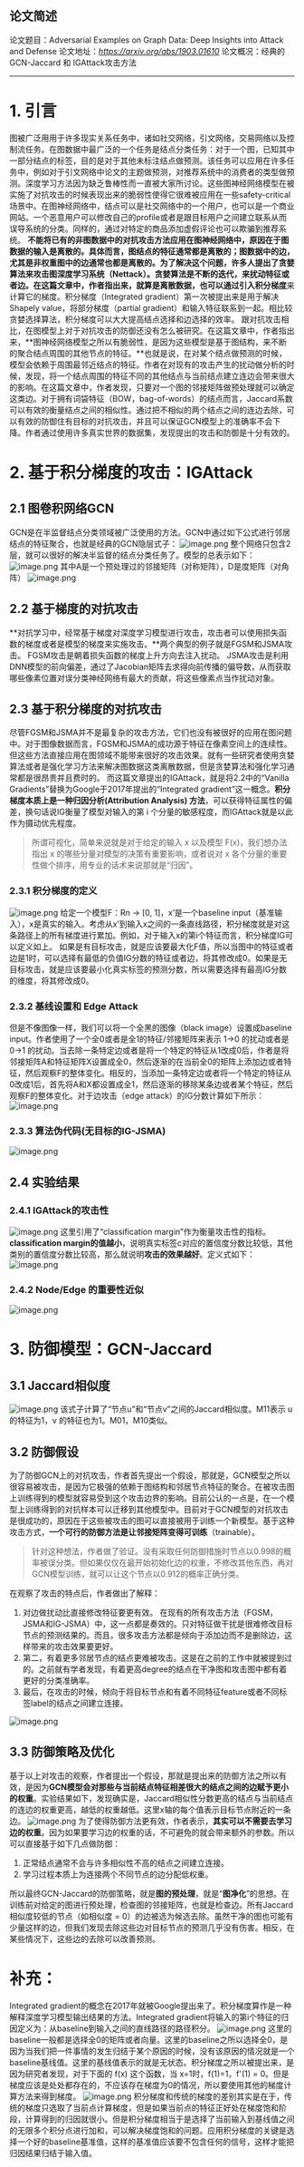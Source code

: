 ## 论文简述

论文题目：Adversarial Examples on Graph Data: Deep Insights into Attack and Defense
论文地址：*https://arxiv.org/abs/1903.01610*
论文概况：经典的GCN-Jaccard 和 IGAttack攻击方法

------

# 1. 引言

图被广泛用用于许多现实关系任务中，诸如社交网络，引文网络，交易网络以及控制流任务。在图数据中最广泛的一个任务是结点分类任务：对于一个图，已知其中一部分结点的标签，目的是对于其他未标注结点做预测。该任务可以应用在许多任务中，例如对于引文网络中论文的主题做预测，对推荐系统中的消费者的类型做预测。深度学习方法因为缺乏鲁棒性而一直被大家所讨论。这些图神经网络模型在被实施了对抗攻击的时候表现出来的脆弱性使得它很难被应用在一些safety-critical场景中。在图神经网络中，结点可以是社交网络中的一个用户，也可以是一个商业网站。一个恶意用户可以修改自己的profile或者是跟目标用户之间建立联系从而误导系统的分类。同样的，通过对特定的商品添加虚假评论也可以欺骗到推荐系统。
**不能将已有的非图数据中的对抗攻击方法应用在图神经网络中，原因在于图数据的输入是离散的。**具体而言，图结点的特征通常都是离散的；图数据中的边，尤其是非权重图中的边通常也都是离散的。为了解决这个问题，许多人提出了贪婪算法来攻击图深度学习系统（Nettack）。贪婪算法是不断的迭代，来扰动特征或者边。在这篇文章中，作者指出来，就算是离散数据，也可以通过引入**积分梯度**来计算它的梯度。积分梯度（Integrated gradient）第一次被提出来是用于解决Shapely value，将部分梯度（partial gradient）和输入特征联系到一起。相比较贪婪选择算法，积分梯度可以大大提高结点选择和边选择的效率。
跟对抗攻击相比，在图模型上对于对抗攻击的防御还没有怎么被研究。在这篇文章中，作者指出来，**图神经网络模型之所以有脆弱性，是因为这些模型是基于图结构，来不断的聚合结点周围的其他节点的特征。**也就是说，在对某个结点做预测的时候，模型会依赖于周围最邻近结点的特征。作者在对现有的攻击产生的扰动做分析的时候，发现，将一个结点周围的特征不同的其他结点与当前结点建立连边会带来很大的影响。在这篇文章中，作者发现，只要对一个图的邻接矩阵做预处理就可以确定这类边。对于拥有词袋特征（BOW，bag-of-words）的结点而言，Jaccard系数可以有效的衡量结点之间的相似性。通过把不相似的两个结点之间的连边去除，可以有效的防御住有目标的对抗攻击，并且可以保证GCN模型上的准确率不会下降。作者通过使用许多真实世界的数据集，发现提出的攻击和防御是十分有效的。
# 2. 基于积分梯度的攻击：IGAttack
## 2.1 图卷积网络GCN
GCN是在半监督结点分类领域被广泛使用的方法。GCN中通过如下公式进行邻居结点的特征聚合，也就是经典的GCN隐层式子：
![image.png](https://cdn.nlark.com/yuque/0/2023/png/2381046/1675492076603-f4c52e15-1a23-4e28-bd8c-55bcb9cb563d.png#averageHue=%23f2f2f2&clientId=u276f998b-39b4-4&from=paste&height=40&id=uc0a77a46&originHeight=44&originWidth=323&originalType=binary&ratio=1&rotation=0&showTitle=false&size=5731&status=done&style=none&taskId=u48f52150-1f8d-4168-9a62-d9a4db966a2&title=&width=292.3999938964844)
整个网络只包含2层，就可以很好的解决半监督的结点分类任务了。模型的总表示如下：
![image.png](https://cdn.nlark.com/yuque/0/2023/png/2381046/1675491950146-eb46cb85-6a91-4627-9e0a-ab1104c765ee.png#averageHue=%23f2f2f2&clientId=u276f998b-39b4-4&from=paste&height=44&id=ua496b77e&originHeight=49&originWidth=421&originalType=binary&ratio=1&rotation=0&showTitle=false&size=7036&status=done&style=none&taskId=ud48bd409-5170-4502-a51b-3830b9657ff&title=&width=376.8000183105469)
其中A是一个预处理过的邻接矩阵（对称矩阵），D是度矩阵（对角阵）
![image.png](https://cdn.nlark.com/yuque/0/2023/png/2381046/1675491964186-abccc24b-b5bd-4896-b348-de6fd1d0c414.png#averageHue=%23f0f0f0&clientId=u276f998b-39b4-4&from=paste&height=34&id=ucf63381d&originHeight=34&originWidth=164&originalType=binary&ratio=1&rotation=0&showTitle=false&size=2508&status=done&style=none&taskId=udc29b34a-1c72-4ae6-a5c5-dcf9336a75b&title=&width=162.1999969482422)
## 2.2 基于梯度的对抗攻击
**对抗学习中，经常基于梯度对深度学习模型进行攻击，攻击者可以使用损失函数的梯度或者是模型的梯度来实施攻击。**两个典型的例子就是FGSM和JSMA攻击。
FGSM攻击是朝着损失函数的梯度上升方向去注入扰动。
JSMA攻击是利用DNN模型的前向偏差，通过了Jacobian矩阵去求得向前传播的偏导数，从而获取哪些像素位置对误分类神经网络有最大的贡献，将这些像素点当作扰动对象。
## 2.3 基于积分梯度的对抗攻击
尽管FGSM和JSMA并不是最复杂的攻击方法，它们也没有被很好的应用在图问题中。对于图像数据而言，FGSM和JSMA的成功源于特征在像素空间上的连续性。但这些方法直接应用在图领域不能带来很好的攻击效果。就有一些研究者使用贪婪算法或者是强化学习方法来解决图数据这类离散数据，但是贪婪算法和强化学习通常都是很昂贵并且费时的。
而这篇文章提出的IGAttack，就是将2.2中的“Vanilla Gradients”替换为Google于2017年提出的“Integrated gradient”这一概念。**积分梯度本质上是一种归因分析(Attribution Analysis) 方法**，可以获得特征属性的偏差，换句话说IG衡量了模型对输入的第 i 个分量的敏感程度，而IGAttack就是以此作为摄动优先程度。
> 所谓可视化，简单来说就是对于给定的输入 x 以及模型 F(x)，我们想办法指出 x 的哪些分量对模型的决策有重要影响，或者说对 x 各个分量的重要性做个排序，用专业的话术来说那就是“归因”。

### 2.3.1 积分梯度的定义
![image.png](https://cdn.nlark.com/yuque/0/2023/png/2381046/1675494429146-4c98cbb1-c0bc-47ae-865b-cc5cc19618a5.png#averageHue=%23f5f5f5&clientId=u719a6a43-2011-4&from=paste&height=61&id=uc9a253f7&originHeight=76&originWidth=575&originalType=binary&ratio=1&rotation=0&showTitle=false&size=10390&status=done&style=none&taskId=u0e7b3e1c-3f1f-4d99-9352-58008e924bd&title=&width=460)
给定一个模型F：Rn -> [0, 1]，x’是一个baseline input（基准输入），x是真实的输入。考虑从x’到输入x之间的一条直线路径，积分梯度就是对这条路径上的所有梯度进行累加。例如，对于输入x的第i个特征而言，积分梯度IG可以定义如上。
如果是有目标攻击，就是应该要最大化F值，所以当图中的特征或者边是1时，可以选择有最低的负值IG分数的特征或者边，将其修改成0。如果是无目标攻击，就是应该要最小化真实标签的预测分数，所以需要选择有最高IG分数的维度，将其修改成0。
### 2.3.2 基线设置和 Edge Attack
但是不像图像一样，我们可以将一个全黑的图像（black image）设置成baseline input。作者使用了一个全0或者是全1的特征/邻接矩阵来表示 1->0 的扰动或者是 0->1 的扰动。当去除一条特定边或者是将一个特定的特征从1改成0后，作者是将邻接矩阵A和特征矩阵X设置成全0，然后逐渐的在当前全0的矩阵上添加边或者特征，然后观察F的整体变化。相反的，当添加一条特定边或者将一个特定的特征从0改成1后，首先将A和X都设置成全1，然后逐渐的移除某条边或者某个特征，然后观察F的整体变化。对于边攻击（edge attack）的IG分数计算如下所示：
![image.png](https://cdn.nlark.com/yuque/0/2023/png/2381046/1675495706449-27e00952-3fee-4810-8775-71111cbfe028.png#averageHue=%23f6f6f6&clientId=u719a6a43-2011-4&from=paste&height=151&id=ua12096a6&originHeight=189&originWidth=770&originalType=binary&ratio=1&rotation=0&showTitle=false&size=33414&status=done&style=none&taskId=ua2730e7d-4925-45d8-a74d-c60a379c747&title=&width=616)
### 2.3.3 算法伪代码(无目标的IG-JSMA)
![image.png](https://cdn.nlark.com/yuque/0/2023/png/2381046/1675496267903-1fcc3f5a-c3a0-4772-bad2-91720f0986fa.png#averageHue=%23f0f0f0&clientId=u719a6a43-2011-4&from=paste&height=594&id=u0b83b565&originHeight=742&originWidth=675&originalType=binary&ratio=1&rotation=0&showTitle=false&size=134128&status=done&style=none&taskId=u6fb0f8b0-e57a-4693-b015-a6b960a07ce&title=&width=540)

## 2.4 实验结果
### 2.4.1 IGAttack的攻击性
![image.png](https://cdn.nlark.com/yuque/0/2023/png/2381046/1675500729765-e0de2a84-23c3-4e95-9769-50c3bcf196ea.png#averageHue=%23f7f5f4&clientId=u91ba6999-6ab3-4&from=paste&height=321&id=u19f61525&originHeight=412&originWidth=1110&originalType=binary&ratio=1&rotation=0&showTitle=false&size=48311&status=done&style=none&taskId=u81b45ccd-eedf-4c02-95e4-de9d85b867f&title=&width=864)
这里引用了“classification margin”作为衡量攻击性的指标。**classification margin的值越小**，说明真实标签c对应的置信度分数比较低，其他类别的置信度分数比较高，那么就说明**攻击的效果越好**。定义式如下：
![image.png](https://cdn.nlark.com/yuque/0/2023/png/2381046/1675500614774-b8e3c01b-8339-492a-965a-9b16818d2dde.png#averageHue=%23efefef&clientId=u91ba6999-6ab3-4&from=paste&height=39&id=ubab450cc&originHeight=68&originWidth=459&originalType=binary&ratio=1&rotation=0&showTitle=false&size=9184&status=done&style=none&taskId=ue4393a93-fdba-4816-8aca-7db6d45bcf2&title=&width=261)
### 2.4.2 Node/Edge 的重要性近似
![image.png](https://cdn.nlark.com/yuque/0/2023/png/2381046/1675500878319-6ba86745-3dc3-42c8-a57b-1456776959e9.png#averageHue=%23fdfbfa&clientId=u91ba6999-6ab3-4&from=paste&height=341&id=ufefbbe9d&originHeight=426&originWidth=1114&originalType=binary&ratio=1&rotation=0&showTitle=false&size=115377&status=done&style=none&taskId=u2e39f7dd-c5ea-4727-8301-55f0bf55c42&title=&width=891.2)
# 3. 防御模型：GCN-Jaccard
## 3.1 Jaccard相似度
![image.png](https://cdn.nlark.com/yuque/0/2023/png/2381046/1675499878531-0b921d4c-ed43-457f-8ef9-84ad1bf8c96f.png#averageHue=%23f7f7f7&clientId=uc791ee9e-0bfd-4&from=paste&height=79&id=ub1d1ae5c&originHeight=111&originWidth=531&originalType=binary&ratio=1&rotation=0&showTitle=false&size=6867&status=done&style=none&taskId=ube16e5fe-373c-41ce-a922-72a6638add9&title=&width=377.8000183105469)
该式子计算了“节点u”和“节点v”之间的Jaccard相似度。M11表示 u 的特征为1，v 的特征也为1。M01，M10类似。
## 3.2 防御假设
为了防御GCN上的对抗攻击，作者首先提出一个假设，那就是，GCN模型之所以很容易被攻击，是因为它极强的依赖于图结构和邻居节点特征的聚合。在被攻击图上训练得到的模型就容易受到这个攻击边界的影响。目前公认的一点是，在一个模型上训练得到的对抗样本可以迁移到其他模型中。目前对于GCN模型的对抗攻击是很成功的，原因在于这些被攻击的图可以直接被用于训练一个新模型。基于这种攻击方式，**一个可行的防御方法是让邻接矩阵变得可训练**（trainable）。
> 针对这种想法，作者做了验证。没有采取任何防御措施时节点以0.998的概率被误分类。但如果仅仅在最开始初始化边的权重，不修改其他东西，再对GCN模型训练，就可以让这个节点以0.912的概率正确分类。


在观察了攻击的特点后，作者做出了解释：

1. 对边做扰动比直接修改特征要更有效。 在现有的所有攻击方法（FGSM，JSMA和IG-JSMA）中，这一点都是奏效的。只对特征做干扰是很难修改目标节点的预测结果的。而且，很多攻击方法都是倾向于添加边而不是删除边，这样带来的攻击效果要更好。 
2. 第二，有着更多邻居节点的结点更难被攻击。这是在之前的工作中就被提到过的。之前就有学者发现，有着更高degree的结点在干净图和攻击图中都有着更好的分类准确率。
3. 最后，在攻击的时候，倾向于将目标节点和有着不同特征feature或者不同标签label的结点之间建立连接。

![image.png](https://cdn.nlark.com/yuque/0/2023/png/2381046/1675499112520-ac4ca75b-dbb3-41a9-9caa-ef3b7be872a1.png#averageHue=%23f8f7f7&clientId=u719a6a43-2011-4&from=paste&height=344&id=u7442a884&originHeight=430&originWidth=1042&originalType=binary&ratio=1&rotation=0&showTitle=false&size=47017&status=done&style=none&taskId=ub58b12c4-2c69-45ad-94bc-5848cb4c482&title=&width=833.6)
## 3.3 防御策略及优化
基于以上对攻击的观察，作者提出一个假设，那就是提出来的防御方法之所以有效，是因为**GCN模型会对那些与当前结点特征相差很大的结点之间的边赋予更小的权重**。实验结果如下，发现确实是，Jaccard相似性分数更高的结点与当前结点的连边的权重更高，越低的权重越低。这里x轴的每个值表示目标节点附近的一条边。
![image.png](https://cdn.nlark.com/yuque/0/2023/png/2381046/1675499281262-9c5f5fdd-5e4a-466c-b5f2-5e30267b01cf.png#averageHue=%23f8f6f5&clientId=u719a6a43-2011-4&from=paste&height=387&id=u0ee8af92&originHeight=587&originWidth=869&originalType=binary&ratio=1&rotation=0&showTitle=false&size=99077&status=done&style=none&taskId=u8ee232eb-3310-4c00-8af8-f3bb73ec58c&title=&width=573.2000122070312)
为了使得防御方法更有效，作者表示，**其实可以不需要去学习边的权重**。因为如果要学习边的权重的话，不可避免的就会带来额外的参数。所以可以直接基于如下几点做防御：

   1. 正常结点通常不会与许多相似性不高的结点之间建立连接。
   2. 学习过程本质上为连接两个不同节点的边分配低权重。

所以最终GCN-Jaccard的防御策略，就是**图的预处理**，就是“**图净化**”的思想。在训练前对给定的图进行预处理，检查图的邻接矩阵，也就是检查边。所有Jaccard相似度较低的节点（如相似度 = 0）的边被选为候选去除。虽然干净的图也可能有少量这样的边，但我们发现去除这些边对目标节点的预测几乎没有伤害。相反，在某些情况下，这些边的去除可以改善预测。
# 补充：
Integrated gradient的概念在2017年就被Google提出来了。积分梯度算作是一种解释深度学习模型输出结果的方法。Integrated gradient将输入的第i个特征的归因定义为：从baseline到输入之间的直线路径的路径积分。
![image.png](https://cdn.nlark.com/yuque/0/2023/png/2381046/1675500970344-66dffcc3-4f68-4ee2-b806-1c092f285ccd.png#averageHue=%23f4f4f4&clientId=u91ba6999-6ab3-4&from=paste&height=71&id=u79dc90a0&originHeight=96&originWidth=808&originalType=url&ratio=1&rotation=0&showTitle=false&size=17008&status=done&style=none&taskId=ub8fe22ef-b723-4ddc-b0d0-dee6cd1cd8a&title=&width=601)
这里的baseline一般都是选择全0的矩阵或者向量。这里的baseline之所以选择全0，是因为当我们把一件事情的发生归结于某个原因的时候，没有该原因的情况就是一个baseline基线值。这里的基线值表示的就是无状态。积分梯度之所以被提出来，是因为研究者发现，对于下面的 f(x) 这个函数，当 x=1时，f(1)=1，f'(1) = 0。但是梯度应该是处处都存在的，不应该存在梯度为0的情况，所以要使用其他的梯度计算方法来得到梯度。
![image.png](https://cdn.nlark.com/yuque/0/2023/png/2381046/1675501059410-458e92fc-9d41-40bc-a5c8-b91a665c455a.png#averageHue=%23f8f8f8&clientId=u91ba6999-6ab3-4&from=paste&height=77&id=ub3c80ed1&originHeight=98&originWidth=617&originalType=url&ratio=1&rotation=0&showTitle=false&size=10286&status=done&style=none&taskId=u8bef1f70-2501-4181-8d60-b4a6bd0a45c&title=&width=483)
积分梯度和传统的梯度的差别其实是在于，传统的梯度只选取了当前点计算梯度，但是如果当前点的特征正好处在梯度饱和阶段，计算得到的归因就很小。但是积分梯度相当于是选择了当前输入到基线值之间的无限多个积分点进行加和，可以解决梯度饱和的问题。应用积分梯度的关键是选择一个好的baseline基准值，这样的基准值应该要不包含任何的信号，这样才能把归因结果归结于输入值。
